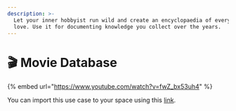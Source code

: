 ```yaml
---
description: >-
  Let your inner hobbyist run wild and create an encyclopaedia of everything you
  love. Use it for documenting knowledge you collect over the years.
---
```


# 🎬 Movie Database

{% embed url="https://www.youtube.com/watch?v=fwZ_bx53uh4" %}

You can import this use case to your space using this [link](https://gallery.any.coop/?experience=movie\_database).
